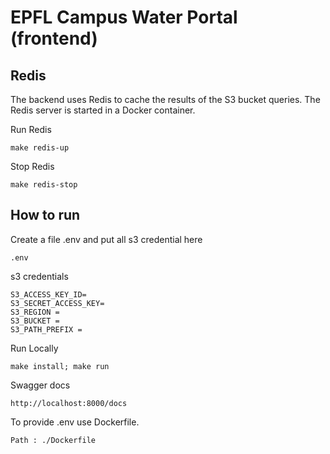 # EPFL Campus Water Portal (frontend)

## Redis

The backend uses Redis to cache the results of the S3 bucket queries. The Redis server is started in a Docker container.

Run Redis
```
make redis-up
```

Stop Redis
```
make redis-stop
```

## How to run

Create a file .env and put all s3 credential here
```
.env
```
s3 credentials 

```
S3_ACCESS_KEY_ID=
S3_SECRET_ACCESS_KEY=
S3_REGION = 
S3_BUCKET = 
S3_PATH_PREFIX = 

```


Run Locally
```
make install; make run
```

Swagger docs
```
http://localhost:8000/docs
```

To provide .env use Dockerfile.
```
Path : ./Dockerfile
```
